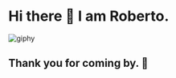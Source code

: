 # Hi there 👋 I am Roberto. 
![giphy](https://user-images.githubusercontent.com/100959760/232742710-5e17888c-dc97-4de3-a952-78da123413ec.gif)
## Thank you for coming by. :pray:

<!--
**RobSunnn/RobSunnn** is a ✨ _special_ ✨ repository because its `README.md` (this file) appears on your GitHub profile.

Here are some ideas to get you started:


- 🔭 I’m currently working on ...
- 🌱 I’m currently learning ...
- 👯 I’m looking to collaborate on ...
- 🤔 I’m looking for help with ...
- 💬 Ask me about ...
- 📫 How to reach me: ...
- 😄 Pronouns: ...
- ⚡ Fun fact: ...
-->
